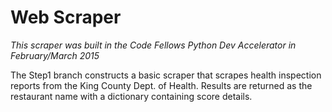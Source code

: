 # Web Scraper

*This scraper was built in the Code Fellows Python Dev Accelerator in February/March 2015*


The Step1 branch constructs a basic scraper that scrapes health inspection reports from the King County Dept. of Health. Results are returned as the restaurant name with a dictionary containing score details.
